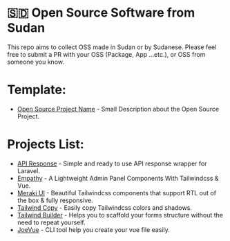 # 🇸🇩 Open Source Software from Sudan
This repo aims to collect OSS made in Sudan or by Sudanese.
Please feel free to submit a PR with your OSS (Package, App ...etc.), or OSS from someone you know.

# Template:

- [Open Source Project Name](https://github.com/obiefy/api-response) - Small Description about the Open Source Project.

# Projects List:
- [API Response](https://github.com/obiefy/api-response) - Simple and ready to use API response wrapper for Laravel.
- [Empathy](https://github.com/the94air/empathy) - A Lightweight Admin Panel Components With Tailwindcss & Vue.
- [Meraki UI](https://github.com/merakiui/website) - Beautiful Tailwindcss components that support RTL out of the box & fully responsive.
- [Tailwind Copy](https://github.com/the94air/twcopy) - Easily copy Tailwindcss colors and shadows.
- [Tailwind Builder](https://github.com/Miaababikir/Tailwind-Builder) - Helps you to scaffold your forms structure without the need to repeat yourself.
- [JoeVue](https://github.com/Miaababikir/JoeVue) - CLI tool help you create your vue file easily.
